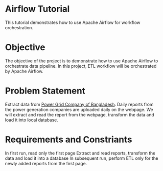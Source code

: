 # Airflow Tutorial
This tutorial demonstrates how to use Apache Airflow for workflow orchestration.

# Objective
The objective of the project is to demonstrate how to use Apache Airflow to orchestrate data pipeline. In this project, ETL workflow will be orchestrated by Apache Airflow.

# Problem Statement
Extract data from [Power Grid Company of Bangladesh](https://pgcb.gov.bd/site/page/0dd38e19-7c70-4582-95ba-078fccb609a8/-). Daily reports from the power generation companies are uploaded daily on the webpage. We will extract and read the report from the webpage, transform the data and load it into local database.

# Requirements and Constriants
In first run, read only the first page
Extract and read reports, transform the data and load it into a database
In subsequent run, perform ETL only for the newly added reports from the first page.
